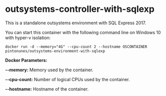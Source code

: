 # outsystems-controller-with-sqlexp

This is a standalone outsystems environment with SQL Express 2017.

You can start this container with the following command line on Windows 10 with hyper-v isolation:

````
docker run -d --memory="4G" --cpu-count 2 --hostname OSCONTAINER pintonunes/outsystems-environment-with-sqlexp
````
**Docker Parameters:**

**--memory:** Memory used by the container.

**--cpu-count:** Number of logical CPUs used by the container.

**--hostname:** Hostname of the container.